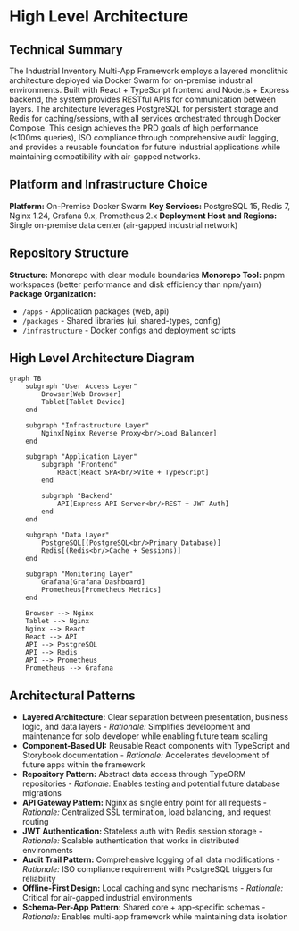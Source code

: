 # High Level Architecture

## Technical Summary
The Industrial Inventory Multi-App Framework employs a layered monolithic architecture deployed via Docker Swarm
for on-premise industrial environments. Built with React + TypeScript frontend and Node.js + Express backend, the
system provides RESTful APIs for communication between layers. The architecture leverages PostgreSQL for persistent
storage and Redis for caching/sessions, with all services orchestrated through Docker Compose. This design achieves
the PRD goals of high performance (<100ms queries), ISO compliance through comprehensive audit logging, and provides
a reusable foundation for future industrial applications while maintaining compatibility with air-gapped networks.

## Platform and Infrastructure Choice
**Platform:** On-Premise Docker Swarm
**Key Services:** PostgreSQL 15, Redis 7, Nginx 1.24, Grafana 9.x, Prometheus 2.x
**Deployment Host and Regions:** Single on-premise data center (air-gapped industrial network)

## Repository Structure
**Structure:** Monorepo with clear module boundaries
**Monorepo Tool:** pnpm workspaces (better performance and disk efficiency than npm/yarn)
**Package Organization:**
- `/apps` - Application packages (web, api)
- `/packages` - Shared libraries (ui, shared-types, config)
- `/infrastructure` - Docker configs and deployment scripts

## High Level Architecture Diagram

```mermaid
graph TB
    subgraph "User Access Layer"
        Browser[Web Browser]
        Tablet[Tablet Device]
    end
    
    subgraph "Infrastructure Layer"
        Nginx[Nginx Reverse Proxy<br/>Load Balancer]
    end
    
    subgraph "Application Layer"
        subgraph "Frontend"
            React[React SPA<br/>Vite + TypeScript]
        end
        
        subgraph "Backend"
            API[Express API Server<br/>REST + JWT Auth]
        end
    end
    
    subgraph "Data Layer"
        PostgreSQL[(PostgreSQL<br/>Primary Database)]
        Redis[(Redis<br/>Cache + Sessions)]
    end
    
    subgraph "Monitoring Layer"
        Grafana[Grafana Dashboard]
        Prometheus[Prometheus Metrics]
    end
    
    Browser --> Nginx
    Tablet --> Nginx
    Nginx --> React
    React --> API
    API --> PostgreSQL
    API --> Redis
    API --> Prometheus
    Prometheus --> Grafana
```

## Architectural Patterns
- **Layered Architecture:** Clear separation between presentation, business logic, and data layers - *Rationale:* Simplifies development and maintenance for solo developer while enabling future team scaling
- **Component-Based UI:** Reusable React components with TypeScript and Storybook documentation - *Rationale:* Accelerates development of future apps within the framework
- **Repository Pattern:** Abstract data access through TypeORM repositories - *Rationale:* Enables testing and potential future database migrations
- **API Gateway Pattern:** Nginx as single entry point for all requests - *Rationale:* Centralized SSL termination, load balancing, and request routing
- **JWT Authentication:** Stateless auth with Redis session storage - *Rationale:* Scalable authentication that works in distributed environments
- **Audit Trail Pattern:** Comprehensive logging of all data modifications - *Rationale:* ISO compliance requirement with PostgreSQL triggers for reliability
- **Offline-First Design:** Local caching and sync mechanisms - *Rationale:* Critical for air-gapped industrial environments
- **Schema-Per-App Pattern:** Shared core + app-specific schemas - *Rationale:* Enables multi-app framework while maintaining data isolation
